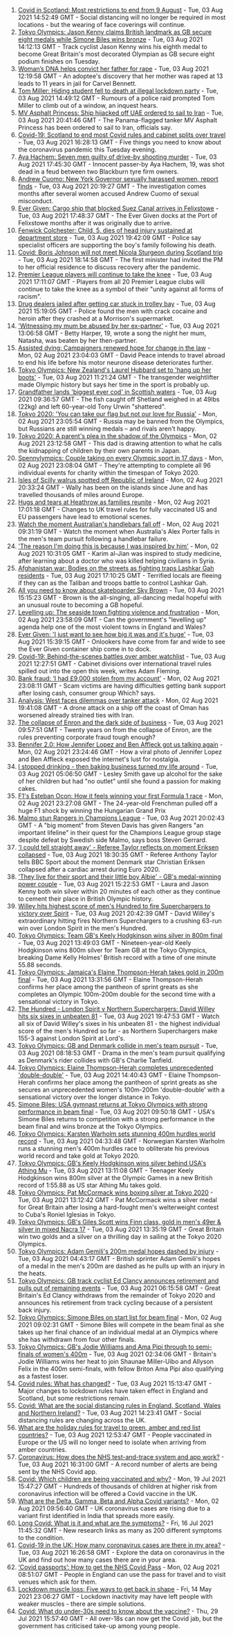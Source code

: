 1. [Covid in Scotland: Most restrictions to end from 9 August](https://www.bbc.co.uk/news/uk-scotland-58057380) - Tue, 03 Aug 2021 14:52:49 GMT - Social distancing will no longer be required in most locations - but the wearing of face coverings will continue.
2. [Tokyo Olympics: Jason Kenny claims British landmark as GB secure eight medals while Simone Biles wins bronze](https://www.bbc.co.uk/sport/olympics/58071743) - Tue, 03 Aug 2021 14:12:13 GMT - Track cyclist Jason Kenny wins his eighth medal to become Great Britain's most decorated Olympian as GB secure eight podium finishes on Tuesday.
3. [Woman’s DNA helps convict her father for rape](https://www.bbc.co.uk/news/uk-58073015) - Tue, 03 Aug 2021 12:19:58 GMT - An adoptee's discovery that her mother was raped at 13 leads to 11 years in jail for Carvel Bennett.
4. [Tom Miller: Hiding student fell to death at illegal lockdown party](https://www.bbc.co.uk/news/uk-england-nottinghamshire-58070838) - Tue, 03 Aug 2021 14:49:12 GMT - Rumours of a police raid prompted Tom Miller to climb out of a window, an inquest hears.
5. [MV Asphalt Princess: Ship hijacked off UAE ordered to sail to Iran](https://www.bbc.co.uk/news/world-middle-east-58078506) - Tue, 03 Aug 2021 20:41:46 GMT - The Panama-flagged tanker MV Asphalt Princess has been ordered to sail to Iran, officials say.
6. [Covid-19: Scotland to end most Covid rules and cabinet splits over travel](https://www.bbc.co.uk/news/uk-58075493) - Tue, 03 Aug 2021 16:28:13 GMT - Five things you need to know about the coronavirus pandemic this Tuesday evening.
7. [Aya Hachem: Seven men guilty of drive-by shooting murder](https://www.bbc.co.uk/news/uk-england-lancashire-58077841) - Tue, 03 Aug 2021 17:45:30 GMT - Innocent passer-by Aya Hachem, 19, was shot dead in a feud between two Blackburn tyre firm owners.
8. [Andrew Cuomo: New York Governor sexually harassed women, report finds](https://www.bbc.co.uk/news/world-us-canada-58077255) - Tue, 03 Aug 2021 20:19:27 GMT - The investigation comes months after several women accused Andrew Cuomo of sexual misconduct.
9. [Ever Given: Cargo ship that blocked Suez Canal arrives in Felixstowe](https://www.bbc.co.uk/news/uk-england-suffolk-58078100) - Tue, 03 Aug 2021 17:48:37 GMT - The Ever Given docks at the Port of Felixstowe months after it was originally due to arrive.
10. [Fenwick Colchester: Child, 5, dies of head injury sustained at department store](https://www.bbc.co.uk/news/uk-england-essex-58080163) - Tue, 03 Aug 2021 19:42:09 GMT - Police say specialist officers are supporting the boy's family following his death.
11. [Covid: Boris Johnson will not meet Nicola Sturgeon during Scotland trip](https://www.bbc.co.uk/news/uk-politics-58079390) - Tue, 03 Aug 2021 18:14:58 GMT - The first minister had invited the PM to her official residence to discuss recovery after the pandemic.
12. [Premier League players will continue to take the knee](https://www.bbc.co.uk/sport/football/58079081) - Tue, 03 Aug 2021 17:11:07 GMT - Players from all 20 Premier League clubs will continue to take the knee as a symbol of their "unity against all forms of racism".
13. [Drug dealers jailed after getting car stuck in trolley bay](https://www.bbc.co.uk/news/uk-england-oxfordshire-58077099) - Tue, 03 Aug 2021 15:19:05 GMT - Police found the men with crack cocaine and heroin after they crashed at a Morrison's supermarket.
14. ['Witnessing my mum be abused by her ex-partner'](https://www.bbc.co.uk/news/uk-58063101) - Tue, 03 Aug 2021 13:06:58 GMT - Betty Harper, 19, wrote a song the night her mum, Natasha, was beaten by her then-partner.
15. [Assisted dying: Campaigners renewed hope for change in the law](https://www.bbc.co.uk/news/uk-england-london-58014609) - Mon, 02 Aug 2021 23:04:03 GMT - David Peace intends to travel abroad to end his life before his motor neurone disease deteriorates further.
16. [Tokyo Olympics: New Zealand's Laurel Hubbard set to 'hang up her boots'](https://www.bbc.co.uk/news/world-58072911) - Tue, 03 Aug 2021 11:21:24 GMT - The transgender weightlifter made Olympic history but says her time in the sport is probably up.
17. [Grandfather lands 'biggest ever cod' in Scottish waters](https://www.bbc.co.uk/news/uk-scotland-north-east-orkney-shetland-58057906) - Tue, 03 Aug 2021 09:36:57 GMT - The fish caught off Shetland weighed in at 49lbs (22kg) and left 60-year-old Tony Urwin "shattered".
18. [Tokyo 2020: 'You can take our flag but not our love for Russia'](https://www.bbc.co.uk/news/world-58063003) - Mon, 02 Aug 2021 23:05:54 GMT - Russia may be banned from the Olympics, but Russians are still winning medals – and rivals aren't happy.
19. [Tokyo 2020: A parent's plea in the shadow of the Olympics](https://www.bbc.co.uk/news/world-asia-58057432) - Mon, 02 Aug 2021 23:12:58 GMT - This dad is drawing attention to what he calls the kidnapping of children by their own parents in Japan.
20. [Spennylympics: Couple taking on every Olympic sport in 17 days](https://www.bbc.co.uk/news/uk-58063298) - Mon, 02 Aug 2021 23:08:04 GMT - They're attempting to complete all 96 individual events for charity within the timespan of Tokyo 2020.
21. [Isles of Scilly walrus spotted off Republic of Ireland](https://www.bbc.co.uk/news/uk-england-cornwall-58065003) - Mon, 02 Aug 2021 20:33:24 GMT - Wally has been on the islands since June and has travelled thousands of miles around Europe.
22. [Hugs and tears at Heathrow as families reunite](https://www.bbc.co.uk/news/uk-58055804) - Mon, 02 Aug 2021 17:01:18 GMT - Changes to UK travel rules for fully vaccinated US and EU passengers have lead to emotional scenes.
23. [Watch the moment Australian's handlebars fall off](https://www.bbc.co.uk/sport/av/olympics/58056707) - Mon, 02 Aug 2021 09:31:19 GMT - Watch the moment when Australia's Alex Porter falls in the men's team pursuit following a handlebar failure.
24. ['The reason I'm doing this is because I was inspired by him'](https://www.bbc.co.uk/news/world-58056949) - Mon, 02 Aug 2021 10:31:05 GMT - Karim al-Jian was inspired to study medicine, after learning about a doctor who was killed helping civilians in Syria.
25. [Afghanistan war: Bodies on the streets as fighting traps Lashkar Gah residents](https://www.bbc.co.uk/news/world-asia-58074525) - Tue, 03 Aug 2021 17:10:25 GMT - Terrified locals are fleeing if they can as the Taliban and troops battle to control Lashkar Gah.
26. [All you need to know about skateboarder Sky Brown](https://www.bbc.co.uk/sport/olympics/57998750) - Tue, 03 Aug 2021 15:15:23 GMT - Brown is the all-singing, all-dancing medal hopeful with an unusual route to becoming a GB hopeful.
27. [Levelling up: The seaside town fighting violence and frustration](https://www.bbc.co.uk/news/uk-58029524) - Mon, 02 Aug 2021 23:58:09 GMT - Can the government's "levelling up" agenda help one of the most violent towns in England and Wales?
28. [Ever Given: 'I just want to see how big it was and it's huge'](https://www.bbc.co.uk/news/uk-england-suffolk-58071519) - Tue, 03 Aug 2021 15:39:15 GMT - Onlookers have come from far and wide to see the Ever Given container ship come in to dock.
29. [Covid-19: Behind-the-scenes battles over amber watchlist](https://www.bbc.co.uk/news/uk-politics-58072985) - Tue, 03 Aug 2021 12:27:51 GMT - Cabinet divisions over international travel rules spilled out into the open this week, writes Adam Fleming.
30. [Bank fraud: ‘I had £9,000 stolen from my account’](https://www.bbc.co.uk/news/business-58061993) - Mon, 02 Aug 2021 23:08:11 GMT - Scam victims are having difficulties getting bank support after losing cash, consumer group Which? says.
31. [Analysis: West faces dilemmas over tanker attack](https://www.bbc.co.uk/news/world-middle-east-58061401) - Mon, 02 Aug 2021 19:41:08 GMT - A drone attack on a ship off the coast of Oman has worsened already strained ties with Iran.
32. [The collapse of Enron and the dark side of business](https://www.bbc.co.uk/news/business-58026162) - Tue, 03 Aug 2021 09:57:51 GMT - Twenty years on from the collapse of Enron, are the rules preventing corporate fraud tough enough?
33. [Bennifer 2.0: How Jennifer Lopez and Ben Affleck got us talking again](https://www.bbc.co.uk/news/entertainment-arts-58030649) - Mon, 02 Aug 2021 23:24:46 GMT - How a viral photo of Jennifer Lopez and Ben Affleck exposed the internet's lust for nostalgia.
34. [I stopped drinking - then baking business turned my life around](https://www.bbc.co.uk/news/uk-scotland-north-east-orkney-shetland-58011992) - Tue, 03 Aug 2021 05:06:50 GMT - Lesley Smith gave up alcohol for the sake of her children but had "no outlet" until she found a passion for making cakes.
35. [F1's Esteban Ocon: How it feels winning your first Formula 1 race](https://www.bbc.co.uk/news/world-us-canada-58061076) - Mon, 02 Aug 2021 23:27:08 GMT - The 24-year-old Frenchman pulled off a huge F1 shock by winning the Hungarian Grand Prix
36. [Malmo stun Rangers in Champions League](https://www.bbc.co.uk/sport/football/58059487) - Tue, 03 Aug 2021 20:02:43 GMT - A "big moment" from Steven Davis has given Rangers "an important lifeline" in their quest for the Champions League group stage despite defeat by Swedish side Malmo, says boss Steven Gerrard.
37. ['I could tell straight away' - Referee Taylor reflects on moment Eriksen collapsed](https://www.bbc.co.uk/sport/football/58076915) - Tue, 03 Aug 2021 18:30:35 GMT - Referee Anthony Taylor tells BBC Sport about the moment Denmark star Christian Eriksen collapsed after a cardiac arrest during Euro 2020.
38. ['They live for their sport and their little boy Albie' - GB's medal-winning power couple](https://www.bbc.co.uk/sport/olympics/58069122) - Tue, 03 Aug 2021 15:22:53 GMT - Laura and Jason Kenny both win silver within 20 minutes of each other as they continue to cement their place in British Olympic history.
39. [Willey hits highest score of men's Hundred to fire Superchargers to victory over Spirit](https://www.bbc.co.uk/sport/cricket/58074723) - Tue, 03 Aug 2021 20:42:39 GMT - David Willey's extraordinary hitting fires Northern Superchargers to a crushing 63-run win over London Spirit in the men's Hundred.
40. [Tokyo Olympics: Team GB's Keely Hodgkinson wins silver in 800m final](https://www.bbc.co.uk/sport/av/olympics/58075703) - Tue, 03 Aug 2021 13:49:03 GMT - Nineteen-year-old Keely Hodgkinson wins 800m silver for Team GB at the Tokyo Olympics, breaking Dame Kelly Holmes' British record with a time of one minute 55.88 seconds.
41. [Tokyo Olympics: Jamaica's Elaine Thompson-Herah takes gold in 200m final](https://www.bbc.co.uk/sport/av/olympics/58075391) - Tue, 03 Aug 2021 13:31:56 GMT - Elaine Thompson-Herah confirms her place among the pantheon of sprint greats as she completes an Olympic 100m-200m double for the second time with a sensational victory in Tokyo.
42. [The Hundred - London Spirit v Northern Superchargers: David Willey hits six sixes in unbeaten 81](https://www.bbc.co.uk/sport/av/cricket/58080417) - Tue, 03 Aug 2021 19:47:53 GMT - Watch all six of David Willey's sixes in his unbeaten 81 - the highest individual score of the men's Hundred so far - as Northern Superchargers make 155-3 against London Spirit at Lord's.
43. [Tokyo Olympics: GB and Denmark collide in men's team pursuit](https://www.bbc.co.uk/sport/av/olympics/58069532) - Tue, 03 Aug 2021 08:18:53 GMT - Drama in the men's team pursuit qualifying as Denmark's rider collides with GB's Charlie Tanfield.
44. [Tokyo Olympics: Elaine Thompson-Herah completes unprecedented 'double-double'](https://www.bbc.co.uk/sport/olympics/58069612) - Tue, 03 Aug 2021 14:40:43 GMT - Elaine Thompson-Herah confirms her place among the pantheon of sprint greats as she secures an unprecedented women's 100m-200m 'double-double' with a sensational victory over the longer distance in Tokyo.
45. [Simone Biles: USA gymnast returns at Tokyo Olympics with strong performance in beam final](https://www.bbc.co.uk/sport/av/olympics/58070044) - Tue, 03 Aug 2021 09:50:18 GMT - USA's Simone Biles returns to competition with a strong performance in the beam final and wins bronze at the Tokyo Olympics.
46. [Tokyo Olympics: Karsten Warholm sets stunning 400m hurdles world record](https://www.bbc.co.uk/sport/olympics/58067231) - Tue, 03 Aug 2021 04:33:48 GMT - Norwegian Karsten Warholm runs a stunning men's 400m hurdles race to obliterate his previous world record and take gold at Tokyo 2020.
47. [Tokyo Olympics: GB's Keely Hodgkinson wins silver behind USA's Athing Mu](https://www.bbc.co.uk/sport/olympics/58072231) - Tue, 03 Aug 2021 13:11:08 GMT - Teenager Keely Hodgkinson wins 800m silver at the Olympic Games in a new British record of 1:55.88 as US star Athing Mu takes gold.
48. [Tokyo Olympics: Pat McCormack wins boxing silver at Tokyo 2020](https://www.bbc.co.uk/sport/olympics/58066789) - Tue, 03 Aug 2021 13:12:42 GMT - Pat McCormack wins a silver medal for Great Britain after losing a hard-fought men's welterweight contest to Cuba's Roniel Iglesias in Tokyo.
49. [Tokyo Olympics: GB's Giles Scott wins Finn class, gold in men's 49er & silver in mixed Nacra 17](https://www.bbc.co.uk/sport/olympics/58067716) - Tue, 03 Aug 2021 13:35:19 GMT - Great Britain win two golds and a silver on a thrilling day in sailing at the Tokyo 2020 Olympics.
50. [Tokyo Olympics: Adam Gemili's 200m medal hopes dashed by injury](https://www.bbc.co.uk/sport/olympics/58066599) - Tue, 03 Aug 2021 04:43:17 GMT - British sprinter Adam Gemili's hopes of a medal in the men's 200m are dashed as he pulls up with an injury in the heats.
51. [Tokyo Olympics: GB track cyclist Ed Clancy announces retirement and pulls out of remaining events](https://www.bbc.co.uk/sport/olympics/58068196) - Tue, 03 Aug 2021 06:15:58 GMT - Great Britain's Ed Clancy withdraws from the remainder of Tokyo 2020 and announces his retirement from track cycling because of a persistent back injury.
52. [Tokyo Olympics: Simone Biles on start list for beam final](https://www.bbc.co.uk/sport/olympics/58054200) - Mon, 02 Aug 2021 09:02:31 GMT - Simone Biles will compete in the beam final as she takes up her final chance of an individual medal at an Olympics where she has withdrawn from four other finals.
53. [Tokyo Olympics: GB's Jodie Williams and Ama Pipi through to semi-finals of women's 400m](https://www.bbc.co.uk/sport/av/olympics/58065714) - Tue, 03 Aug 2021 02:34:06 GMT - Britain's Jodie Williams wins her heat to join Shaunae Miller-Uibo and Allyson Felix in the 400m semi-finals, with fellow Briton Ama Pipi also qualifying as a fastest loser.
54. [Covid rules: What has changed?](https://www.bbc.co.uk/news/explainers-52530518) - Tue, 03 Aug 2021 15:13:47 GMT - Major changes to lockdown rules have taken effect in England and Scotland, but some restrictions remain.
55. [Covid: What are the social distancing rules in England, Scotland, Wales and Northern Ireland?](https://www.bbc.co.uk/news/uk-51506729) - Tue, 03 Aug 2021 14:23:41 GMT - Social distancing rules are changing across the UK.
56. [What are the holiday rules for travel to green, amber and red list countries?](https://www.bbc.co.uk/news/explainers-52544307) - Tue, 03 Aug 2021 12:53:47 GMT - People vaccinated in Europe or the US will no longer need to isolate when arriving from amber countries.
57. [Coronavirus: How does the NHS test-and-trace system and app work?](https://www.bbc.co.uk/news/explainers-52442754) - Tue, 03 Aug 2021 16:31:00 GMT - A record number of alerts are being sent by the NHS Covid app.
58. [Covid: Which children are being vaccinated and why?](https://www.bbc.co.uk/news/health-57888429) - Mon, 19 Jul 2021 15:47:27 GMT - Hundreds of thousands of children at higher risk from coronavirus infection will be offered a Covid vaccine in the UK.
59. [What are the Delta, Gamma, Beta and Alpha Covid variants?](https://www.bbc.co.uk/news/health-55659820) - Mon, 02 Aug 2021 09:56:40 GMT - UK coronavirus cases are rising due to a variant first identified in India that spreads more easily.
60. [Long Covid: What is it and what are the symptoms?](https://www.bbc.co.uk/news/health-57833394) - Fri, 16 Jul 2021 11:45:32 GMT - New research links as many as 200 different symptoms to the condition.
61. [Covid-19 in the UK: How many coronavirus cases are there in my area?](https://www.bbc.co.uk/news/uk-51768274) - Tue, 03 Aug 2021 16:26:58 GMT - Explore the data on coronavirus in the UK and find out how many cases there are in your area.
62. [‘Covid passports’: How to get the NHS Covid Pass](https://www.bbc.co.uk/news/explainers-55718553) - Mon, 02 Aug 2021 08:51:07 GMT - People in England can use the pass for travel and to visit venues which ask for them.
63. [Lockdown muscle loss: Five ways to get back in shape](https://www.bbc.co.uk/news/uk-56887390) - Fri, 14 May 2021 23:06:27 GMT - Lockdown inactivity may have left people with weaker muscles - there are simple solutions.
64. [Covid: What do under-30s need to know about the vaccine?](https://www.bbc.co.uk/news/health-57273875) - Thu, 29 Jul 2021 15:57:40 GMT - All over-18s can now get the Covid jab, but the government has criticised take-up among young people.
